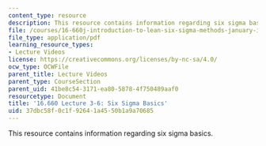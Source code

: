 ```yaml
---
content_type: resource
description: This resource contains information regarding six sigma basics.
file: /courses/16-660j-introduction-to-lean-six-sigma-methods-january-iap-2012/37dbc58f0c1f92641a4550b1a9a70685_MIT16_660JIAP12_3-6.pdf
file_type: application/pdf
learning_resource_types:
- Lecture Videos
license: https://creativecommons.org/licenses/by-nc-sa/4.0/
ocw_type: OCWFile
parent_title: Lecture Videos
parent_type: CourseSection
parent_uid: 41be8c54-3171-ea80-5878-4f750489aaf0
resourcetype: Document
title: '16.660 Lecture 3-6: Six Sigma Basics'
uid: 37dbc58f-0c1f-9264-1a45-50b1a9a70685
---
```

This resource contains information regarding six sigma basics.